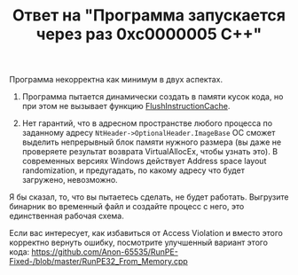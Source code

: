 ﻿---
title: "Ответ на \"Программа запускается через раз 0xc0000005 C++\""
se.owner.user_id: 240512
se.owner.display_name: "MSDN.WhiteKnight"
se.owner.link: "https://ru.stackoverflow.com/users/240512/msdn-whiteknight"
se.answer_id: 921881
se.question_id: 921312
se.post_type: answer
se.is_accepted: False
---
<p>Программа некорректна как минимум в двух аспектах.</p>

<ol>
<li><p>Программа пытается динамически создать в памяти кусок кода, но при этом не вызывает функцию <a href="https://docs.microsoft.com/en-us/windows/desktop/api/processthreadsapi/nf-processthreadsapi-flushinstructioncache" rel="nofollow noreferrer">FlushInstructionCache</a>. </p></li>
<li><p>Нет гарантий, что в адресном пространстве любого процесса по заданному адресу <code>NtHeader-&gt;OptionalHeader.ImageBase</code> ОС сможет выделить непрерывный блок памяти нужного размера (вы даже не проверяете результат возврата VirtualAllocEx, чтобы узнать это). В современных версиях Windows действует Address space layout randomization, и предугадать, по какому адресу что будет загружено, невозможно. </p></li>
</ol>

<p>Я бы сказал, то, что вы пытаетесь сделать, не будет работать. Выгрузите бинарник во временный файл и создайте процесс с него, это единственная рабочая схема.</p>

<p>Если вас интересует, как избавиться от Access Violation и вместо этого корректно вернуть ошибку, посмотрите улучшенный вариант этого кода: <a href="https://github.com/Anon-65535/RunPE-Fixed-/blob/master/RunPE32_From_Memory.cpp" rel="nofollow noreferrer">https://github.com/Anon-65535/RunPE-Fixed-/blob/master/RunPE32_From_Memory.cpp</a></p>
